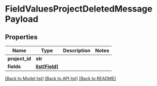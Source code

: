 # FieldValuesProjectDeletedMessagePayload

## Properties
Name | Type | Description | Notes
------------ | ------------- | ------------- | -------------
**project_id** | **str** |  | 
**fields** | [**list[Field]**](Field.md) |  | 

[[Back to Model list]](../README.md#documentation-for-models) [[Back to API list]](../README.md#documentation-for-api-endpoints) [[Back to README]](../README.md)



